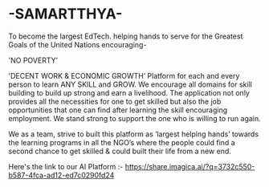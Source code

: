 # -SAMARTTHYA-
To become the largest EdTech. helping hands to serve for the Greatest Goals of the United Nations encouraging-

'NO POVERTY’

'DECENT WORK & ECONOMIC GROWTH’ Platform for each and every person to learn ANY SKILL and GROW. We encourage all domains for skill building to build up strong and earn a livelihood. The application not only provides all the necessities for one to get skilled but also the job opportunities that one can find after learning the skill encouraging employment. We stand strong to support the one who is willing to run again.

We as a team, strive to built this platform as ‘largest helping hands’ towards the learning programs in all the NGO’s where the people could find a second chance to get skilled & could built their life from a new end.

Here's the link to our AI Platform :- https://share.imagica.ai/?q=3732c550-b587-4fca-ad12-ed7c0290fd24
